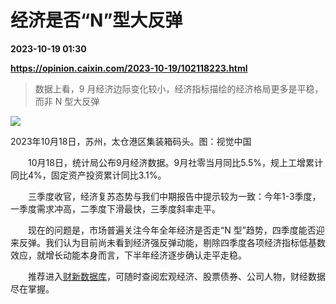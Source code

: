 # 经济是否“N”型大反弹

**2023-10-19 01:30**

**https://opinion.caixin.com/2023-10-19/102118223.html**

> 数据上看，9 月经济边际变化较小，经济指标描绘的经济格局更多是平稳，而非 N 型大反弹

  

![](https://img.caixin.com/2023-10-19/169767887646291_840_560.jpg)

2023年10月18日，苏州，太仓港区集装箱码头。图：视觉中国

  

　　10月18日，统计局公布9月经济数据。9月社零当月同比5.5%，规上工增累计同比4%，固定资产投资累计同比3.1%。

　　三季度收官，经济复苏态势与我们中期报告中提示较为一致：今年1-3季度，一季度需求冲高，二季度下滑最快，三季度斜率走平。

　　现在的问题是，市场普遍关注今年全年经济是否走“N 型”趋势，四季度能否迎来反弹。我们认为目前尚未看到经济强反弹动能，剔除四季度各项经济指标低基数效应，就增长动能本身而言，下半年经济逐步确认走平走稳。

　　推荐进入[财新数据库](https://cxdata.caixin.com/index)，可随时查阅宏观经济、股票债券、公司人物，财经数据尽在掌握。